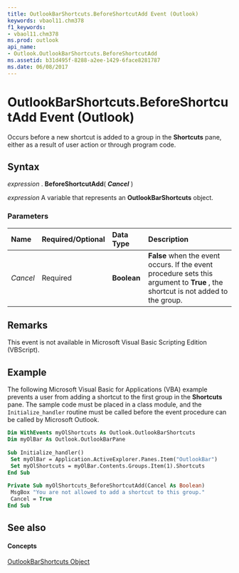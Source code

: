 ```yaml
---
title: OutlookBarShortcuts.BeforeShortcutAdd Event (Outlook)
keywords: vbaol11.chm378
f1_keywords:
- vbaol11.chm378
ms.prod: outlook
api_name:
- Outlook.OutlookBarShortcuts.BeforeShortcutAdd
ms.assetid: b31d495f-8288-a2ee-1429-6face8281787
ms.date: 06/08/2017
---
```



# OutlookBarShortcuts.BeforeShortcutAdd Event (Outlook)

Occurs before a new shortcut is added to a group in the **Shortcuts** pane, either as a result of user action or through program code.


## Syntax

 _expression_ . **BeforeShortcutAdd**( **_Cancel_** )

 _expression_ A variable that represents an **OutlookBarShortcuts** object.


### Parameters



|**Name**|**Required/Optional**|**Data Type**|**Description**|
|:-----|:-----|:-----|:-----|
| _Cancel_|Required| **Boolean**| **False** when the event occurs. If the event procedure sets this argument to **True** , the shortcut is not added to the group.|

## Remarks

This event is not available in Microsoft Visual Basic Scripting Edition (VBScript).


## Example

The following Microsoft Visual Basic for Applications (VBA) example prevents a user from adding a shortcut to the first group in the **Shortcuts** pane. The sample code must be placed in a class module, and the `Initialize_handler` routine must be called before the event procedure can be called by Microsoft Outlook.


```vb
Dim WithEvents myOlShortcuts As Outlook.OutlookBarShortcuts 
Dim myOlBar As Outlook.OutlookBarPane 
 
Sub Initialize_handler() 
 Set myOlBar = Application.ActiveExplorer.Panes.Item("OutlookBar") 
 Set myOlShortcuts = myOlBar.Contents.Groups.Item(1).Shortcuts 
End Sub 
 
Private Sub myOlShortcuts_BeforeShortcutAdd(Cancel As Boolean) 
 MsgBox "You are not allowed to add a shortcut to this group." 
 Cancel = True 
End Sub
```


## See also


#### Concepts


[OutlookBarShortcuts Object](outlookbarshortcuts-object-outlook.md)

